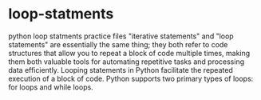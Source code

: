 # loop-statments
python loop statments practice files
"iterative statements" and "loop statements" are essentially the same thing; 
they both refer to code structures that allow you to repeat a block of code multiple times, 
making them both valuable tools for automating repetitive tasks and processing data efficiently.
Looping statements in Python facilitate the repeated execution of a block of code. 
Python supports two primary types of loops: for loops and while loops.

